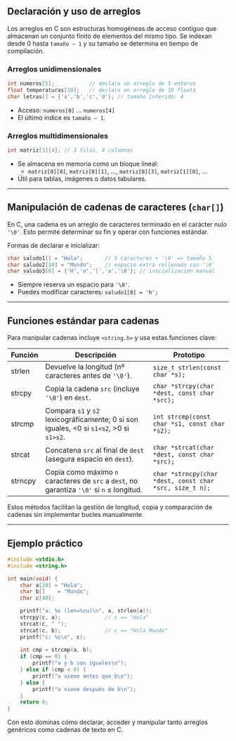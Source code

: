 ## Declaración y uso de arreglos

Los arreglos en C son estructuras homogéneas de acceso contiguo que almacenan un conjunto finito de elementos del mismo tipo. Se indexan desde 0 hasta `tamaño – 1` y su tamaño se determina en tiempo de compilación.

### Arreglos unidimensionales

```c
int numeros[5];           // declara un arreglo de 5 enteros
float temperaturas[10];   // declara un arreglo de 10 floats
char letras[] = {'a','b','c','d'}; // tamaño inferido: 4
```

- Acceso: `numeros[0]` … `numeros[4]`
- El último índice es `tamaño – 1`.

### Arreglos multidimensionales

```c
int matriz[3][4]; // 3 filas, 4 columnas
```

- Se almacena en memoria como un bloque lineal:
    - `matriz[0][0]`, `matriz[0][1]`, …, `matriz[0][3]`, `matriz[1][0]`, …
- Útil para tablas, imágenes o datos tabulares.

---

## Manipulación de cadenas de caracteres (`char[]`)

En C, una cadena es un arreglo de caracteres terminado en el carácter nulo `'\0'`. Esto permite determinar su fin y operar con funciones estándar.

Formas de declarar e inicializar:

```c
char saludo1[] = "Hola";       // 5 caracteres + '\0' => tamaño 5
char saludo2[10] = "Mundo";    // espacio extra rellenado con '\0'
char saludo3[6] = {'H','o','l','a','\0'}; // inicialización manual
```

- Siempre reserva un espacio para `'\0'`.
- Puedes modificar caracteres: `saludo1[0] = 'h';`

---

## Funciones estándar para cadenas

Para manipular cadenas incluye `<string.h>` y usa estas funciones clave:

|Función|Descripción|Prototipo|
|---|---|---|
|strlen|Devuelve la longitud (nº caracteres antes de `'\0'`).|`size_t strlen(const char *s);`|
|strcpy|Copia la cadena `src` (incluye `'\0'`) en `dest`.|`char *strcpy(char *dest, const char *src);`|
|strcmp|Compara `s1` y `s2` lexicográficamente; 0 si son iguales, <0 si `s1<s2`, >0 si `s1>s2`.|`int strcmp(const char *s1, const char *s2);`|
|strcat|Concatena `src` al final de `dest` (asegura espacio en `dest`).|`char *strcat(char *dest, const char *src);`|
|strncpy|Copia como máximo `n` caracteres de `src` a `dest`, no garantiza `'\0'` si `n` ≤ longitud.|`char *strncpy(char *dest, const char *src, size_t n);`|

Estos métodos facilitan la gestión de longitud, copia y comparación de cadenas sin implementar bucles manualmente.

---

## Ejemplo práctico

```c
#include <stdio.h>
#include <string.h>

int main(void) {
    char a[20] = "Hola";
    char b[]    = "Mundo";
    char c[40];

    printf("a: %s (len=%zu)\n", a, strlen(a));
    strcpy(c, a);              // c == "Hola"
    strcat(c, " ");            
    strcat(c, b);              // c == "Hola Mundo"
    printf("c: %s\n", c);
    
    int cmp = strcmp(a, b);
    if (cmp == 0) {
        printf("a y b son iguales\n");
    } else if (cmp < 0) {
        printf("a viene antes que b\n");
    } else {
        printf("a viene después de b\n");
    }
    return 0;
}
```

Con esto dominas cómo declarar, acceder y manipular tanto arreglos genéricos como cadenas de texto en C.